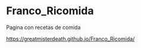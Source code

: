 # Franco_Ricomida
Pagina con recetas de comida

https://greatmisterdeath.github.io/Franco_Ricomida/
